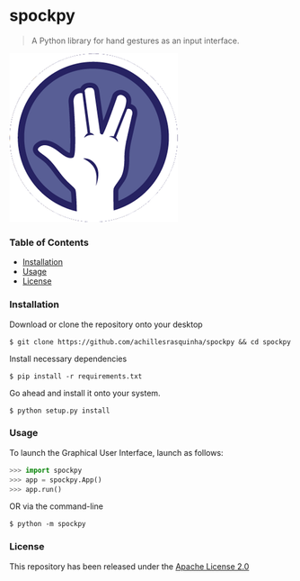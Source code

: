 # spockpy
> A Python library for hand gestures as an input interface.

![](.github/logo.png)

### Table of Contents
* [Installation](#installation)
* [Usage](#usage)
* [License](#license)

### Installation
Download or clone the repository onto your desktop
```console
$ git clone https://github.com/achillesrasquinha/spockpy && cd spockpy
```

Install necessary dependencies
```console
$ pip install -r requirements.txt
```

Go ahead and install it onto your system.
```console
$ python setup.py install
```

### Usage
To launch the Graphical User Interface, launch as follows:
```python
>>> import spockpy
>>> app = spockpy.App()
>>> app.run()
```
OR via the command-line
```console
$ python -m spockpy
```

### License
This repository has been released under the [Apache License 2.0](LICENSE)